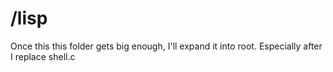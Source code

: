 # /lisp

Once this this folder gets big enough, I'll expand it into root.
Especially after I replace shell.c
